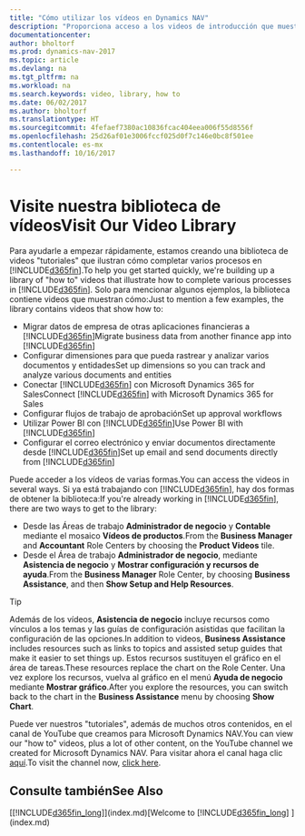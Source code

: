 ```yaml
---
title: "Cómo utilizar los vídeos en Dynamics NAV"
description: "Proporciona acceso a los videos de introducción que muestran como realizar tareas comunes."
documentationcenter: 
author: bholtorf
ms.prod: dynamics-nav-2017
ms.topic: article
ms.devlang: na
ms.tgt_pltfrm: na
ms.workload: na
ms.search.keywords: video, library, how to
ms.date: 06/02/2017
ms.author: bholtorf
ms.translationtype: HT
ms.sourcegitcommit: 4fefaef7380ac10836fcac404eea006f55d8556f
ms.openlocfilehash: 25d26af01e3006fccf025d0f7c146e0bc8f501ee
ms.contentlocale: es-mx
ms.lasthandoff: 10/16/2017

---
```

# <a name="visit-our-video-library"></a><span data-ttu-id="2d35e-103">Visite nuestra biblioteca de vídeos</span><span class="sxs-lookup"><span data-stu-id="2d35e-103">Visit Our Video Library</span></span>
<span data-ttu-id="2d35e-104">Para ayudarle a empezar rápidamente, estamos creando una biblioteca de videos "tutoriales" que ilustran cómo completar varios procesos en [!INCLUDE[d365fin](includes/d365fin_md.md)].</span><span class="sxs-lookup"><span data-stu-id="2d35e-104">To help you get started quickly, we're building up a library of "how to" videos that illustrate how to complete various processes in [!INCLUDE[d365fin](includes/d365fin_md.md)].</span></span> <span data-ttu-id="2d35e-105">Solo para mencionar algunos ejemplos, la biblioteca contiene videos que muestran cómo:</span><span class="sxs-lookup"><span data-stu-id="2d35e-105">Just to mention a few examples, the library contains videos that show how to:</span></span>  

* <span data-ttu-id="2d35e-106">Migrar datos de empresa de otras aplicaciones financieras a [!INCLUDE[d365fin](includes/d365fin_md.md)]</span><span class="sxs-lookup"><span data-stu-id="2d35e-106">Migrate business data from another finance app into [!INCLUDE[d365fin](includes/d365fin_md.md)]</span></span>  
* <span data-ttu-id="2d35e-107">Configurar dimensiones para que pueda rastrear y analizar varios documentos y entidades</span><span class="sxs-lookup"><span data-stu-id="2d35e-107">Set up dimensions so you can track and analyze various documents and entities</span></span>
* <span data-ttu-id="2d35e-108">Conectar [!INCLUDE[d365fin](includes/d365fin_md.md)] con Microsoft Dynamics 365 for Sales</span><span class="sxs-lookup"><span data-stu-id="2d35e-108">Connect [!INCLUDE[d365fin](includes/d365fin_md.md)] with Microsoft Dynamics 365 for Sales</span></span>
* <span data-ttu-id="2d35e-109">Configurar flujos de trabajo de aprobación</span><span class="sxs-lookup"><span data-stu-id="2d35e-109">Set up approval workflows</span></span>  
* <span data-ttu-id="2d35e-110">Utilizar Power BI con [!INCLUDE[d365fin](includes/d365fin_md.md)]</span><span class="sxs-lookup"><span data-stu-id="2d35e-110">Use Power BI with [!INCLUDE[d365fin](includes/d365fin_md.md)]</span></span>  
* <span data-ttu-id="2d35e-111">Configurar el correo electrónico y enviar documentos directamente desde [!INCLUDE[d365fin](includes/d365fin_md.md)]</span><span class="sxs-lookup"><span data-stu-id="2d35e-111">Set up email and send documents directly from [!INCLUDE[d365fin](includes/d365fin_md.md)]</span></span>  

<span data-ttu-id="2d35e-112">Puede acceder a los vídeos de varias formas.</span><span class="sxs-lookup"><span data-stu-id="2d35e-112">You can access the videos in several ways.</span></span> <span data-ttu-id="2d35e-113">Si ya está trabajando con [!INCLUDE[d365fin](includes/d365fin_md.md)], hay dos formas de obtener la biblioteca:</span><span class="sxs-lookup"><span data-stu-id="2d35e-113">If you're already working in [!INCLUDE[d365fin](includes/d365fin_md.md)], there are two ways to get to the library:</span></span>

* <span data-ttu-id="2d35e-114">Desde las Áreas de trabajo **Administrador de negocio** y **Contable** mediante el mosaico **Vídeos de productos**.</span><span class="sxs-lookup"><span data-stu-id="2d35e-114">From the **Business Manager** and **Accountant** Role Centers by choosing the **Product Videos** tile.</span></span>  
* <span data-ttu-id="2d35e-115">Desde el Área de trabajo **Administrador de negocio**, mediante **Asistencia de negocio** y **Mostrar configuración y recursos de ayuda**.</span><span class="sxs-lookup"><span data-stu-id="2d35e-115">From the **Business Manager** Role Center, by choosing **Business Assistance**, and then **Show Setup and Help Resources**.</span></span>  

> [!Tip]  
> <span data-ttu-id="2d35e-116">Además de los vídeos, **Asistencia de negocio** incluye recursos como vínculos a los temas y las guías de configuración asistidas que facilitan la configuración de las opciones.</span><span class="sxs-lookup"><span data-stu-id="2d35e-116">In addition to videos, **Business Assistance** includes resources such as links to topics and assisted setup guides that make it easier to set things up.</span></span> <span data-ttu-id="2d35e-117">Estos recursos sustituyen el gráfico en el área de tareas.</span><span class="sxs-lookup"><span data-stu-id="2d35e-117">These resources replace the chart on the Role Center.</span></span> <span data-ttu-id="2d35e-118">Una vez explore los recursos, vuelva al gráfico en el menú **Ayuda de negocio** mediante **Mostrar gráfico**.</span><span class="sxs-lookup"><span data-stu-id="2d35e-118">After you explore the resources, you can switch back to the chart in the **Business Assistance** menu by choosing **Show Chart**.</span></span>  
  
<span data-ttu-id="2d35e-119">Puede ver nuestros "tutoriales", además de muchos otros contenidos, en el canal de YouTube que creamos para Microsoft Dynamics NAV.</span><span class="sxs-lookup"><span data-stu-id="2d35e-119">You can view our "how to" videos, plus a lot of other content, on the YouTube channel we created for Microsoft Dynamics NAV.</span></span> <span data-ttu-id="2d35e-120">Para visitar ahora el canal haga clic [aquí](https://go.microsoft.com/fwlink/?linkid=851533).</span><span class="sxs-lookup"><span data-stu-id="2d35e-120">To visit the channel now, [click here](https://go.microsoft.com/fwlink/?linkid=851533).</span></span>

## <a name="see-also"></a><span data-ttu-id="2d35e-121">Consulte también</span><span class="sxs-lookup"><span data-stu-id="2d35e-121">See Also</span></span>
<span data-ttu-id="2d35e-122">[[!INCLUDE[d365fin_long](includes/d365fin_long_md.md)]](index.md)</span><span class="sxs-lookup"><span data-stu-id="2d35e-122">[Welcome to [!INCLUDE[d365fin_long](includes/d365fin_long_md.md)] ](index.md)</span></span>

